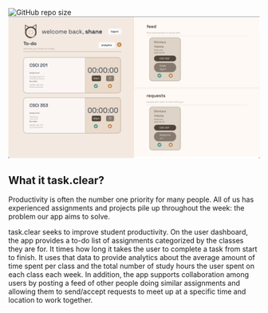 ![GitHub repo size](https://img.shields.io/github/repo-size/ShaneYokota72/task-clear)
![image](https://raw.githubusercontent.com/ShaneYokota72/task-clear/main/src/Images/task.clear%20UI.png)

## What it task.clear?
Productivity is often the number one priority for many people. All of us has experienced assignments and projects pile up throughout the week: the problem our app aims to solve.

task.clear seeks to improve student productivity. On the user dashboard, the app provides a to-do list of assignments categorized by the classes they are for. It times how long it takes the user to complete a task from start to finish. It uses that data to provide analytics about the average amount of time spent per class and the total number of study hours the user spent on each class each week. In addition, the app supports collaboration among users by posting a feed of other people doing similar assignments and allowing them to send/accept requests to meet up at a specific time and location to work together. 